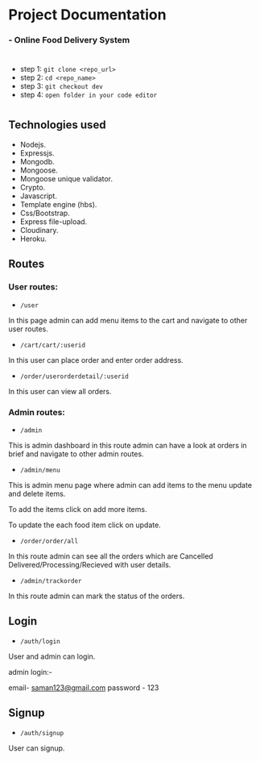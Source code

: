 # Project Documentation
### - Online Food Delivery System
#
* step 1: `git clone <repo_url>`
* step 2: `cd <repo_name>`
* step 3: `git checkout dev`
* step 4: `open folder in your code editor`
#

## Technologies used

- Nodejs.
- Expressjs.
- Mongodb.
- Mongoose.
- Mongoose unique validator.
- Crypto.
- Javascript.
- Template engine (hbs).
- Css/Bootstrap.
- Express file-upload.
- Cloudinary.
- Heroku.

## Routes

### User routes: 

* `/user`

In this page admin can add menu items to the cart and navigate to other user routes.

* `/cart/cart/:userid`

In this user can place order and enter order address.

* `/order/userorderdetail/:userid`

In this user can view all orders.


### Admin routes: 

* `/admin`

This is admin dashboard in this route admin can have a look at orders in brief and navigate to other admin routes.

* `/admin/menu`

This is admin menu page where admin can add items to the menu update and delete items.

To add the items click on add more items.

To update the each food item click on update.

* `/order/order/all`

In this route admin can see all the orders which are Cancelled Delivered/Processing/Recieved with user details.

* `/admin/trackorder`

In this route admin can mark the status of the orders.


## Login

* `/auth/login`

User and admin can login.

admin login:-

email- saman123@gmail.com
password - 123


## Signup

* `/auth/signup`

User can signup.



